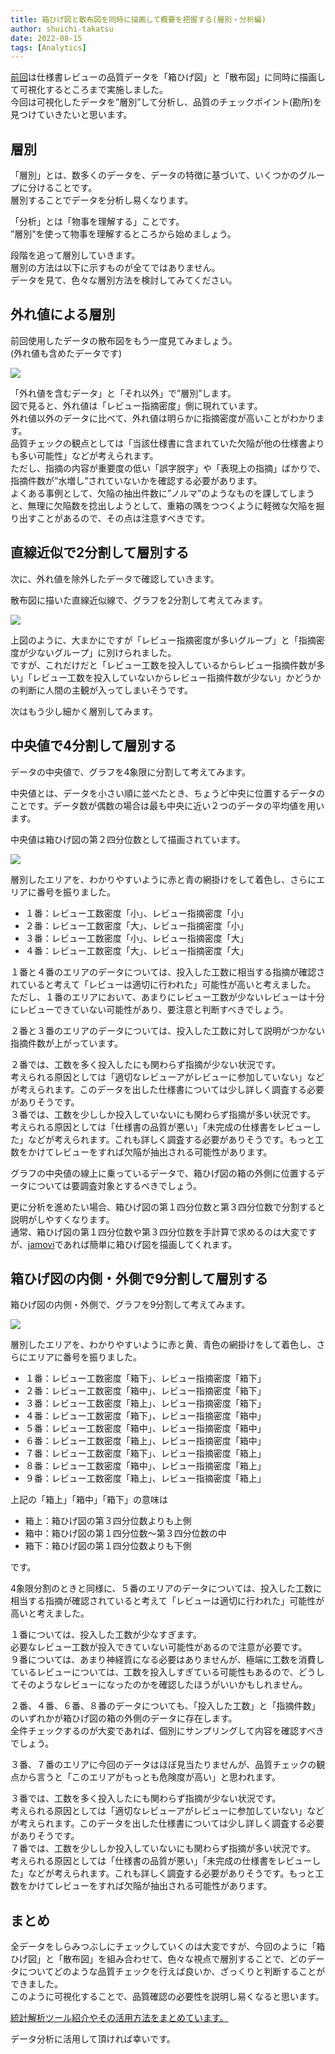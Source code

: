 ```yaml
---
title: 箱ひげ図と散布図を同時に描画して概要を把握する(層別・分析編)
author: shuichi-takatsu
date: 2022-08-15
tags: [Analytics]
---
```


[前回](/blogs/2022/08/05/boxplot-and-scatterplot/)は仕様書レビューの品質データを「箱ひげ図」と「散布図」に同時に描画して可視化するところまで実施しました。  
今回は可視化したデータを”層別”して分析し、品質のチェックポイント(勘所)を見つけていきたいと思います。  


## 層別

「層別」とは、数多くのデータを、データの特徴に基づいて、いくつかのグループに分けることです。  
層別することでデータを分析し易くなります。

「分析」とは「物事を理解する」ことです。  
”層別”を使って物事を理解するところから始めましょう。

段階を追って層別していきます。  
層別の方法は以下に示すものが全てではありません。  
データを見て、色々な層別方法を検討してみてください。

## 外れ値による層別

前回使用したデータの散布図をもう一度見てみましょう。  
(外れ値も含めたデータです)

![](https://gyazo.com/c8206b42fa26fb3fcc34310cd57b9c7a.png)

「外れ値を含むデータ」と「それ以外」で”層別”します。  
図で見ると、外れ値は「レビュー指摘密度」側に現れています。  
外れ値以外のデータに比べて、外れ値は明らかに指摘密度が高いことがわかります。  
品質チェックの観点としては「当該仕様書に含まれていた欠陥が他の仕様書よりも多い可能性」などが考えられます。  
ただし、指摘の内容が重要度の低い「誤字脱字」や「表現上の指摘」ばかりで、指摘件数が”水増し”されていないかを確認する必要があります。  
よくある事例として、欠陥の抽出件数に”ノルマ”のようなものを課してしまうと、無理に欠陥数を捻出しようとして、重箱の隅をつつくように軽微な欠陥を掘り出すことがあるので、その点は注意すべきです。

## 直線近似で2分割して層別する

次に、外れ値を除外したデータで確認していきます。

散布図に描いた直線近似線で、グラフを2分割して考えてみます。

![](https://gyazo.com/32ce3fcc7b6a46c9fa2be67c0c83663f.png)

上図のように、大まかにですが「レビュー指摘密度が多いグループ」と「指摘密度が少ないグループ」に別けられました。  
ですが、これだけだと「レビュー工数を投入しているからレビュー指摘件数が多い」「レビュー工数を投入していないからレビュー指摘件数が少ない」かどうかの判断に人間の主観が入ってしまいそうです。  

次はもう少し細かく層別してみます。

## 中央値で4分割して層別する

データの中央値で、グラフを4象限に分割して考えてみます。

中央値とは、データを小さい順に並べたとき、ちょうど中央に位置するデータのことです。データ数が偶数の場合は最も中央に近い２つのデータの平均値を用います。

中央値は箱ひげ図の第２四分位数として描画されています。

![](https://gyazo.com/beb712feebf57f506a5f809755802bbe.png)

層別したエリアを、わかりやすいように赤と青の網掛けをして着色し、さらにエリアに番号を振りました。
- １番：レビュー工数密度「小」、レビュー指摘密度「小」
- ２番：レビュー工数密度「大」、レビュー指摘密度「小」
- ３番：レビュー工数密度「小」、レビュー指摘密度「大」
- ４番：レビュー工数密度「大」、レビュー指摘密度「大」

１番と４番のエリアのデータについては、投入した工数に相当する指摘が確認されていると考えて「レビューは適切に行われた」可能性が高いと考えました。  
ただし、１番のエリアにおいて、あまりにレビュー工数が少ないレビューは十分にレビューできていない可能性があり、要注意と判断すべきでしょう。

２番と３番のエリアのデータについては、投入した工数に対して説明がつかない指摘件数が上がっています。  

２番では、工数を多く投入したにも関わらず指摘が少ない状況です。  
考えられる原因としては「適切なレビューアがレビューに参加していない」などが考えられます。このデータを出した仕様書については少し詳しく調査する必要がありそうです。  
３番では、工数を少ししか投入していないにも関わらず指摘が多い状況です。  
考えられる原因としては「仕様書の品質が悪い」「未完成の仕様書をレビューした」などが考えられます。これも詳しく調査する必要がありそうです。もっと工数をかけてレビューをすれば欠陥が抽出される可能性があります。

グラフの中央値の線上に乗っているデータで、箱ひげ図の箱の外側に位置するデータについては要調査対象とするべきでしょう。

更に分析を進めたい場合、箱ひげ図の第１四分位数と第３四分位数で分割すると説明がしやすくなります。  
通常、箱ひげ図の第１四分位数や第３四分位数を手計算で求めるのは大変ですが、[jamovi](https://www.jamovi.org/)であれば簡単に箱ひげ図を描画してくれます。

## 箱ひげ図の内側・外側で9分割して層別する

箱ひげ図の内側・外側で、グラフを9分割して考えてみます。

![](https://gyazo.com/827f1228b465e75c54dc0baa8809042a.png)

層別したエリアを、わかりやすいように赤と黄、青色の網掛けをして着色し、さらにエリアに番号を振りました。  
- １番：レビュー工数密度「箱下」、レビュー指摘密度「箱下」
- ２番：レビュー工数密度「箱中」、レビュー指摘密度「箱下」
- ３番：レビュー工数密度「箱上」、レビュー指摘密度「箱下」
- ４番：レビュー工数密度「箱下」、レビュー指摘密度「箱中」
- ５番：レビュー工数密度「箱中」、レビュー指摘密度「箱中」
- ６番：レビュー工数密度「箱上」、レビュー指摘密度「箱中」
- ７番：レビュー工数密度「箱下」、レビュー指摘密度「箱上」
- ８番：レビュー工数密度「箱中」、レビュー指摘密度「箱上」
- ９番：レビュー工数密度「箱上」、レビュー指摘密度「箱上」

上記の「箱上」「箱中」「箱下」の意味は  
- 箱上：箱ひげ図の第３四分位数よりも上側
- 箱中：箱ひげ図の第１四分位数～第３四分位数の中
- 箱下：箱ひげ図の第１四分位数よりも下側

です。

4象限分割のときと同様に、５番のエリアのデータについては、投入した工数に相当する指摘が確認されていると考えて「レビューは適切に行われた」可能性が高いと考えました。  

１番については、投入した工数が少なすぎます。  
必要なレビュー工数が投入できていない可能性があるので注意が必要です。  
９番については、あまり神経質になる必要はありませんが、極端に工数を消費しているレビューについては、工数を投入しすぎている可能性もあるので、どうしてそのようなレビューになったのかを確認したほうがいいかもしれません。

２番、４番、６番、８番のデータについても、「投入した工数」と「指摘件数」のいずれかが箱ひげ図の箱の外側のデータに存在します。  
全件チェックするのが大変であれば、個別にサンプリングして内容を確認すべきでしょう。  

３番、７番のエリアに今回のデータはほぼ見当たりませんが、品質チェックの観点から言うと「このエリアがもっとも危険度が高い」と思われます。  

３番では、工数を多く投入したにも関わらず指摘が少ない状況です。    
考えられる原因としては「適切なレビューアがレビューに参加していない」などが考えられます。このデータを出した仕様書については少し詳しく調査する必要がありそうです。  
７番では、工数を少ししか投入していないにも関わらず指摘が多い状況です。  
考えられる原因としては「仕様書の品質が悪い」「未完成の仕様書をレビューした」などが考えられます。これも詳しく調査する必要がありそうです。もっと工数をかけてレビューをすれば欠陥が抽出される可能性があります。

## まとめ

全データをしらみつぶしにチェックしていくのは大変ですが、今回のように「箱ひげ図」と「散布図」を組み合わせて、色々な視点で層別することで、どのデータについてどのような品質チェックを行えば良いか、ざっくりと判断することができました。  
このように可視化することで、品質確認の必要性を説明し易くなると思います。

[統計解析ツール紹介やその活用方法をまとめています。](/analytics/)

データ分析に活用して頂ければ幸いです。

